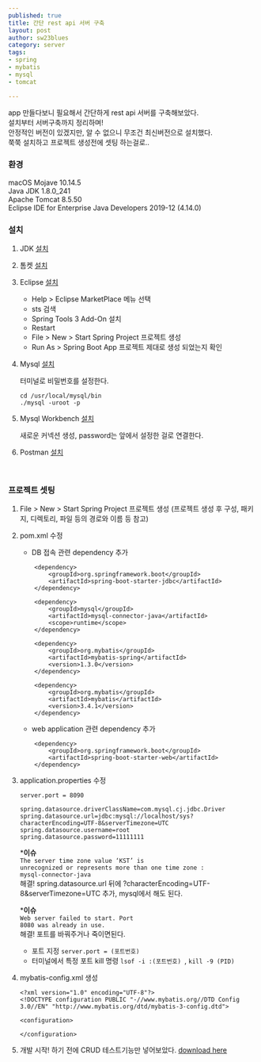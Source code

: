 ```yaml
--- 
published: true
title: 간단 rest api 서버 구축
layout: post
author: sw23blues
category: server
tags: 
- spring
- mybatis
- mysql
- tomcat

---
```


app 만들다보니 필요해서 간단하게 rest api 서버를 구축해보았다.<br>
설치부터 서버구축까지 정리하며!<br>
안정적인 버전이 있겠지만, 알 수 없으니 무조건 최신버전으로 설치했다.<br>
쭉쭉 설치하고 프로젝트 생성전에 셋팅 하는걸로..<br>

### 환경<br>
macOS Mojave 10.14.5<br>
Java JDK 1.8.0_241<br>
Apache Tomcat 8.5.50<br>
Eclipse IDE for Enterprise Java Developers 2019-12 (4.14.0)<br>

### 설치<br>
1. JDK [설치](https://www.oracle.com/technetwork/java/javase/downloads/index.html)

2. 톰켓 [설치](http://tomcat.apache.org/)

3. Eclipse [설치](https://www.eclipse.org/downloads/packages/)
    - Help > Eclipse MarketPlace 메뉴 선택
    - sts 검색
    - Spring Tools 3 Add-On 설치
    - Restart
    - File > New > Start Spring Project 프로젝트 생성
    - Run As > Spring Boot App 프로젝트 제대로 생성 되었는지 확인

4. Mysql [설치](https://dev.mysql.com/downloads/mysql)

    터미널로 비밀번호를 설정한다.
    ```
    cd /usr/local/mysql/bin
    ./mysql -uroot -p
    ```

5. Mysql Workbench [설치](https://dev.mysql.com/downloads/workbench)
    
    새로운 커넥션 생성, password는 앞에서 설정한 걸로 연결한다.

6. Postman [설치](https://www.postman.com/downloads/)
<br>

### 프로젝트 셋팅<br>
1. File > New > Start Spring Project 프로젝트 생성
(프로젝트 생성 후 구성, 패키지, 디렉토리, 파일 등의 경로와 이름 등 참고)

2. pom.xml 수정
    - DB 접속 관련 dependency 추가
    ```
		<dependency>
			<groupId>org.springframework.boot</groupId>
			<artifactId>spring-boot-starter-jdbc</artifactId>
		</dependency>
		
		<dependency>
			<groupId>mysql</groupId>
			<artifactId>mysql-connector-java</artifactId>
			<scope>runtime</scope>
		</dependency>
		
		<dependency>
			<groupId>org.mybatis</groupId>
			<artifactId>mybatis-spring</artifactId>
			<version>1.3.0</version>
		</dependency>

		<dependency>
			<groupId>org.mybatis</groupId>
			<artifactId>mybatis</artifactId>
			<version>3.4.1</version>
		</dependency>
    ```
    - web application 관련 dependency 추가  
    ```
		<dependency>
			<groupId>org.springframework.boot</groupId>
			<artifactId>spring-boot-starter-web</artifactId>
		</dependency>
    ```
3. application.properties 수정
    ```
	server.port = 8090 

	spring.datasource.driverClassName=com.mysql.cj.jdbc.Driver
	spring.datasource.url=jdbc:mysql://localhost/sys?characterEncoding=UTF-8&serverTimezone=UTC
	spring.datasource.username=root
	spring.datasource.password=11111111
    ```
    
    ***이슈**<br>
    <code>The server time zone value ‘KST’ is unrecognized or represents more than one time zone : mysql-connector-java</code><br>
    해결! spring.datasource.url 뒤에 ?characterEncoding=UTF-8&serverTimezone=UTC 추가, mysql에서 해도 된다.<br>
   
    ***이슈**<br>
    <code>Web server failed to start. Port 8080 was already in use.</code><br>
    해결! 포트를 바꿔주거나 죽이면된다.<br> 
    - 포트 지정 ```server.port = (포트번호)```<br>
    - 터미널에서 특정 포트 kill 명령 ```lsof -i :(포트번호) ```, ```kill -9 (PID)```
   
4. mybatis-config.xml 생성
	```
	<?xml version="1.0" encoding="UTF-8"?>
	<!DOCTYPE configuration PUBLIC "-//www.mybatis.org//DTD Config 3.0//EN" "http://www.mybatis.org/dtd/mybatis-3-config.dtd"> 
     
	<configuration>
     
	</configuration>
	```
5. 개발 시작! 하기 전에 CRUD 테스트기능만 넣어보았다. [download here](https://github.com/sw23blues/RestApiCRUD)
